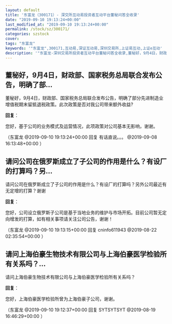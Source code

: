 ```yaml
---
layout: default
title: '东富龙（300171）- 深交所互动易投资者互动平台董秘问答全收录'
date: "2019-09-10 19:13:24+00:00"
last_modified_at: "2019-09-10 19:13:24+00:00"
permalink: /stock/sz/300171/
categories: szstock
cover: 
tags: "东富龙"
keywords: '"东富龙",300171,互动易,深证互动易,深圳交易所,上证易互动,上证e互动'
description: '"东富龙-深圳交易所投资者互动平台董秘问答全收录,董秘好，9月4日，财政部、国家税务总局联合发布公告，明确了部分先进制造业增值税期末留抵退税政策。此次政策是否对我公司带来额外收益?"'
---
```


## 董秘好，9月4日，财政部、国家税务总局联合发布公告，明确了部...

董秘好，9月4日，财政部、国家税务总局联合发布公告，明确了部分先进制造业增值税期末留抵退税政策。此次政策是否对我公司带来额外收益?

**回复**：

您好，基于公司的业务模式及运营情况，此项政策对公司基本无影响，谢谢。 

（东富龙  @2019-09-10 19:13:24+00:00 回复 有话直说。。。  @2019-09-08 16:13:48+00:00 ）

## 请问公司在俄罗斯成立了子公司的作用是什么？有设厂的打算吗？另...

请问公司在俄罗斯成立了子公司的作用是什么？有设厂的打算吗？另外公司最近有无定增的打算？谢谢

**回复**：

您好，公司设立俄罗斯子公司是基于当地业务的维护与市场开拓。目前公司暂无定向增发的打算，如有相关事项请关注公司公告，谢谢！ 

（东富龙  @2019-09-10 19:13:15+00:00 回复 cninfo611943  @2019-08-22 02:35:54+00:00 ）

## 请问上海伯豪生物技术有限公司与上海伯豪医学检验所有关系吗？...

请问上海伯豪生物技术有限公司与上海伯豪医学检验所有关系吗？

**回复**：

您好，上海伯豪医学检验所曾为上海伯豪子公司，谢谢。 

（东富龙  @2019-09-10 19:12:37+00:00 回复 SYTSYTSYT  @2019-08-19 16:46:29+00:00 ）

